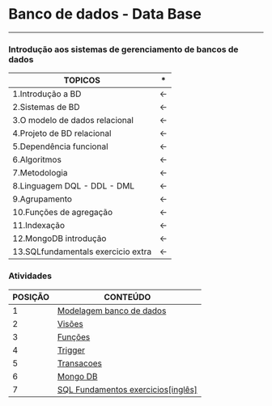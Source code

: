 # Banco de dados - Data Base 
-------------------------------------------------------------------------------------------------------------------------------------
### Introdução  aos  sistemas  de  gerenciamento  de  bancos  de  dados

TOPICOS   | *
--------- | -----------------------------------------------
1.Introdução a BD |  <-
2.Sistemas de BD  |  <-
3.O modelo de dados relacional |  <- 
4.Projeto de BD relacional |  <-
5.Dependência funcional |   <-
6.Algoritmos |  <-
7.Metodologia |   <-
8.Linguagem   DQL - DDL - DML |  <- 
9.Agrupamento |  <-
10.Funções de agregação |  <- 
11.Indexação |   <-
12.MongoDB introdução  |  <-
13.SQLfundamentals exercicio extra |  <- 



### Atividades

POSIÇÃO  | CONTEÚDO 
-------- | -----------
1        | <a href="https://github.com/ddenerson/-PostgreSQL/tree/master/01_modelagemBD">Modelagem banco de dados<a/>
2        | <a href="https://github.com/ddenerson/-PostgreSQL/tree/master/02_Vision"> Visões </a>
3        | <a href="https://github.com/ddenerson/-PostgreSQL/tree/master/03_Function">Funções<a/>
4        | <a href="https://github.com/ddenerson/-PostgreSQL/tree/master/04_Trigger">Trigger<a/>
5        | <a href="https://github.com/ddenerson/-PostgreSQL/tree/master/05_Transactions">Transacoes<a/>
6        | <a href="https://github.com/ddenerson/-PostgreSQL/tree/master/06_mongo">Mongo DB </a>
7        | <a href="https://github.com/ddenerson/-PostgreSQL/tree/master/07_SQLfundamentals">SQL Fundamentos exercicios[inglês]<a/>

